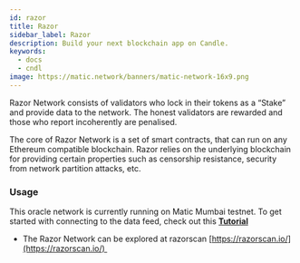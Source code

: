 ```yaml
---
id: razor
title: Razor
sidebar_label: Razor
description: Build your next blockchain app on Candle.
keywords:
  - docs
  - cndl
image: https://matic.network/banners/matic-network-16x9.png 
---
```

Razor Network consists of validators who lock in their tokens as a “Stake” and provide data to the network. The honest validators are rewarded and those who report incoherently are penalised.

The core of Razor Network is a set of smart contracts, that can run on any Ethereum compatible blockchain. Razor relies on the underlying blockchain for providing certain properties such as censorship resistance, security from network partition attacks, etc.

### Usage

This oracle network is currently running on Matic Mumbai testnet. To get started with connecting to the data feed, check out this **[Tutorial](https://docs.razor.network/)**

- The Razor Network can be explored at razorscan [https://razorscan.io/](https://razorscan.io/) 

